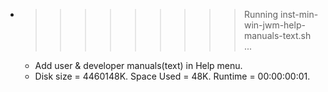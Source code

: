 * >>>>>>>>> Running inst-min-win-jwm-help-manuals-text.sh ...
  * Add user & developer manuals(text) in Help menu.
  * Disk size = 4460148K. Space Used = 48K. Runtime = 00:00:00:01.
